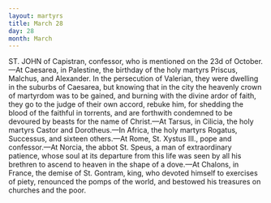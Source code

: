 ```yaml
---
layout: martyrs
title: March 28
day: 28
month: March
---
```

ST. JOHN of Capistran, confessor, who is mentioned on the 23d of October.&mdash;At Caesarea, in
Palestine, the birthday of the holy martyrs Priscus,
Malchus, and Alexander. In the persecution of
Valerian, they were dwelling in the suburbs of Caesarea, but knowing that in the city the heavenly
crown of martyrdom was to be gained, and burning
with the divine ardor of faith, they go to the judge
of their own accord, rebuke him, for shedding the
blood of the faithful in torrents, and are forthwith
condemned to be devoured by beasts for the name
of Christ.&mdash;At Tarsus, in Cilicia, the holy martyrs
Castor and Dorotheus.&mdash;In Africa, the holy martyrs
Rogatus, Successus, and sixteen others.&mdash;At Rome,
St. Xystus III., pope and confessor.&mdash;At Norcia, the
abbot St. Speus, a man of extraordinary patience,
whose soul at its departure from this life was seen
by all his brethren to ascend to heaven in the shape
of a dove.&mdash;At Chalons, in France, the demise of St.
Gontram, king, who devoted himself to exercises of
piety, renounced the pomps of the world, and bestowed his treasures on churches and the poor.

